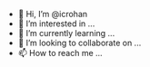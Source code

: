 - 👋 Hi, I’m @icrohan
- 👀 I’m interested in ...
- 🌱 I’m currently learning ...
- 💞️ I’m looking to collaborate on ...
- 📫 How to reach me ...

<!---
icrohan/icrohan is a ✨ special ✨ repository because its `README.md` (this file) appears on your GitHub profile.
You can click the Preview link to take a look at your changes.
--->
